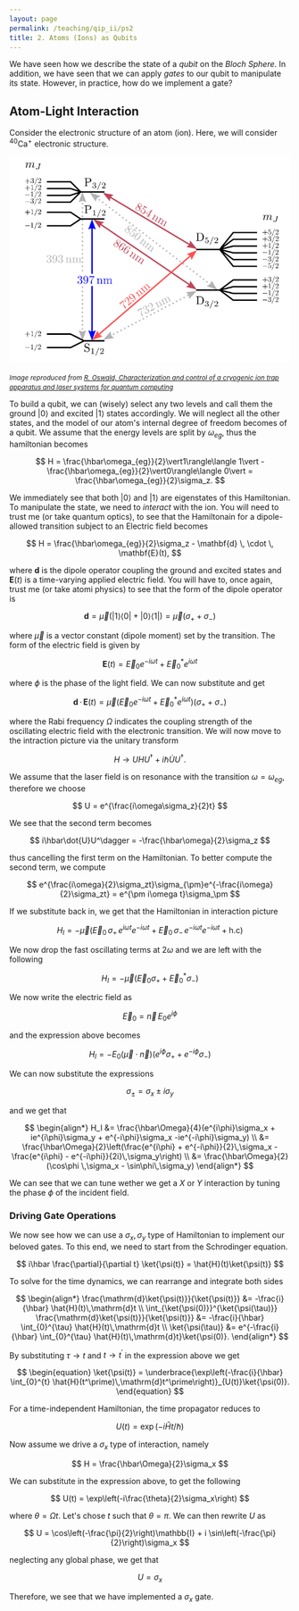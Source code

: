 ```yaml
---
layout: page
permalink: /teaching/qip_ii/ps2
title: 2. Atoms (Ions) as Qubits
---
```


We have seen how we describe the state of a _qubit_ on the _Bloch Sphere_. In addition, we have seen that we can apply _gates_ to our qubit to manipulate its state. However, in practice, how do we implement a gate? 

## Atom-Light Interaction
Consider the electronic structure of an atom (ion). Here, we will consider $^{40}\text{Ca}^+$ electronic structure.

![alt text](/assets/img/teaching/qip_ii/image2.png)

*<small>Image reproduced from [R. Oswald, Characterization and control of a cryogenic ion trap apparatus and laser systems for quantum computing](https://www.research-collection.ethz.ch/handle/20.500.11850/603723)</small>*

To build a qubit, we can (wisely) select any two levels and call them the ground $\vert0\rangle$ and excited $\vert1\rangle$ states accordingly. We will neglect all the other states, and the model of our atom's internal degree of freedom becomes of a qubit. We assume that the energy levels are split by $\omega_{eg}$, thus the hamiltonian becomes

$$
H = \frac{\hbar\omega_{eg}}{2}\vert1\rangle\langle 1\vert - \frac{\hbar\omega_{eg}}{2}\vert0\rangle\langle 0\vert = \frac{\hbar\omega_{eg}}{2}\sigma_z.
$$

We immediately see that both $\vert 0\rangle$ and $\vert 1\rangle$ are eigenstates of this Hamiltonian. To manipulate the state, we need to _interact_ with the ion. You will need to trust me (or take quantum optics), to see that the Hamiltonain for a dipole-allowed transition subject to an Electric field becomes

$$
H = \frac{\hbar\omega_{eg}}{2}\sigma_z - \mathbf{d} \, \cdot \, \mathbf{E}(t),
$$

where $\mathbf{d}$ is the dipole operator coupling the ground and excited states and $\mathbf{E}(t)$ is a time-varying applied electric field. You will have to, once again, trust me (or take atomi physics) to see that the form of the dipole operator is 

$$
\mathbf{d} = \vec{\mu}\left(|1\rangle\langle 0| + |0\rangle\langle 1|\right) = \vec{\mu}(\sigma_+ + \sigma_-)
$$

where $\vec{\mu}$ is a vector constant (dipole moment) set by the transition. The form of the electric field is given by

$$
\mathbf{E}(t) = \vec{E}_0e^{-i\omega t} + \vec{E}_0^*e^{i\omega t}
$$

where $\phi$ is the phase of the light field. We can now substitute and get

$$
\mathbf{d} \, \cdot \, \mathbf{E}(t) = \vec{\mu} (\vec{E}_0e^{-i\omega t} + \vec{E}_0^*e^{i\omega t})(\sigma_+ + \sigma_-)
$$

where the Rabi frequency $\Omega$ indicates the coupling strength of the oscillating electric field with the electronic transition. We will now move to the intraction picture via the unitary transform

$$
H \to UHU^\dagger + i\hbar\dot{U}U^\dagger.
$$

We assume that the laser field is on resonance with the transition $\omega = \omega_{eg}$, therefore we choose

$$
U = e^{\frac{i\omega\sigma_z}{2}t}
$$

We see that the second term becomes

$$
i\hbar\dot{U}U^\dagger = -\frac{\hbar\omega}{2}\sigma_z
$$

thus cancelling the first term on the Hamiltonian. To better compute the second term, we compute

$$
e^{\frac{i\omega}{2}\sigma_zt}\sigma_{\pm}e^{-\frac{i\omega}{2}\sigma_zt} = e^{\pm i\omega t}\sigma_\pm
$$

If we substitute back in, we get that the Hamiltonian in interaction picture

$$
H_I = -\vec{\mu}(\vec{E}_0\,\sigma_+\,e^{i\omega t}e^{-i\omega t} + \vec{E}_0\,\sigma_-\,e^{-i\omega t}e^{-i\omega t} + \text{h.c})
$$

We now drop the fast oscillating terms at $2\omega$ and we are left with the following

$$
H_I = -\vec{\mu}(\vec{E}_0\sigma_+ + \vec{E}_0^*\sigma_-)
$$

We now write the electric field as 

$$
\vec{E}_0 = \vec{n} \, E_0 e^{i\phi}
$$

and the expression above becomes

$$
H_I = -E_0(\vec{\mu}\cdot\vec{n})(e^{i\phi}\sigma_+ + e^{-i\phi}\sigma_-)
$$

We can now substitute the expressions

$$
\sigma_{\pm} = \sigma_x \pm i\sigma_y 
$$

and we get that

$$
\begin{align*}
H_I &= \frac{\hbar\Omega}{4}(e^{i\phi}\sigma_x + ie^{i\phi}\sigma_y + e^{-i\phi}\sigma_x -ie^{-i\phi}\sigma_y) \\
&= \frac{\hbar\Omega}{2}\left(\frac{e^{i\phi} + e^{-i\phi}}{2}\,\sigma_x - \frac{e^{i\phi} - e^{-i\phi}}{2i}\,\sigma_y\right) \\
&= \frac{\hbar\Omega}{2}(\cos\phi \,\sigma_x - \sin\phi\,\sigma_y)
\end{align*}
$$

We can see that we can tune wether we get a $X$ or $Y$ interaction by tuning the phase $\phi$ of the incident field.

### Driving Gate Operations
We now see how we can use a $\sigma_x, \sigma_y$ type of Hamiltonian to implement our beloved gates. To this end, we need to start from the Schrodinger equation.

$$
i\hbar \frac{\partial}{\partial t} \ket{\psi(t)} = \hat{H}(t)\ket{\psi(t)}
$$

To solve for the time dynamics, we can rearrange and integrate both sides

$$
\begin{align*}
    \frac{\mathrm{d}\ket{\psi(t)}}{\ket{\psi(t)}} &= -\frac{i}{\hbar} \hat{H}(t)\,\mathrm{d}t \\
    \int_{\ket{\psi(0)}}^{\ket{\psi(\tau)}} \frac{\mathrm{d}\ket{\psi(t)}}{\ket{\psi(t)}} &= -\frac{i}{\hbar} \int_{0}^{\tau} \hat{H}(t)\,\mathrm{d}t \\
    \ket{\psi(\tau)} &= e^{-\frac{i}{\hbar} \int_{0}^{\tau} \hat{H}(t)\,\mathrm{d}t}\ket{\psi(0)}.
\end{align*}
$$

By substituting $\tau \to t$ and $t \to t^\prime$ in the expression above we get

$$
\begin{equation}
    \ket{\psi(t)} = \underbrace{\exp\left(-\frac{i}{\hbar} \int_{0}^{t} \hat{H}(t^\prime)\,\mathrm{d}t^\prime\right)}_{U(t)}\ket{\psi(0)}.
\end{equation}
$$

For a time-independent Hamiltonian, the time propagator reduces to

$$
U(t) = \exp\left(-i\hat{H}t/\hbar\right)
$$

Now assume we drive a $\sigma_x$ type of interaction, namely

$$
H = \frac{\hbar\Omega}{2}\sigma_x
$$

We can substitute in the expression above, to get the following

$$
U(t) = \exp\left(-i\frac{\theta}{2}\sigma_x\right)
$$

where $\theta = \Omega t$. Let's chose $t$ such that $\theta = \pi$. We can then rewrite $U$ as

$$
U = \cos\left(-\frac{\pi}{2}\right)\mathbb{I} + i \sin\left(-\frac{\pi}{2}\right)\sigma_x
$$

neglecting any global phase, we get that

$$
U = \sigma_x
$$

Therefore, we see that we have implemented a $\sigma_x$ gate.